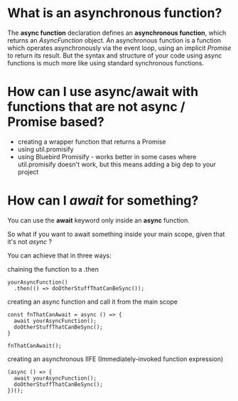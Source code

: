 # What is an asynchronous function?

The **async function** declaration defines an **asynchronous function**, which returns an *AsyncFunction* object. An asynchronous function is a function which operates asynchronously via the event loop, using an implicit *Promise* to return its result. But the syntax and structure of your code using async functions is much more like using standard synchronous functions.

# How can I use async/await with functions that are not async / Promise based?

- creating a wrapper function that returns a Promise
- using util.promisify
- using Bluebird Promisify - 
works better in some cases where util.promisify doesn't work, but this means adding a big dep to your project

# How can I *await* for something?
You can use the **await** keyword only inside an **async** function. 

So what if you want to await something inside your main scope, given that it's not *async* ?

You can achieve that in three ways:

chaining the function to a .then

```
yourAsyncFunction()
  .then(() => doOtherStuffThatCanBeSync());
```

creating an async function and call it from the main scope
```
const fnThatCanAwait = async () => {
  await yourAsyncFunction();
  doOtherStuffThatCanBeSync();
}

fnThatCanAwait();
```
creating an asynchronous IIFE (Immediately-invoked function expression)

```
(async () => {
  await yourAsyncFunction();
  doOtherStuffThatCanBeSync();
})();
```